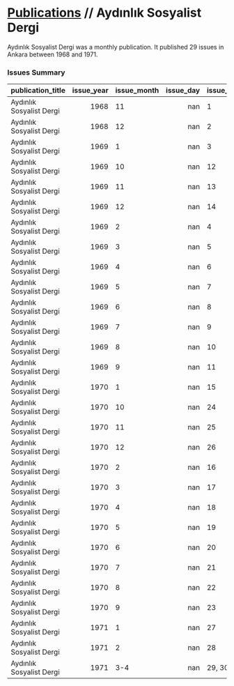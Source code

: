 # [Publications](publications.md) // Aydınlık Sosyalist Dergi

Aydınlık Sosyalist Dergi was a monthly publication. It published 29 issues in Ankara between 1968 and 1971.

### Issues Summary

| publication_title        |   issue_year | issue_month   |   issue_day | issue_number   | issue_type    |
|:-------------------------|-------------:|:--------------|------------:|:---------------|:--------------|
| Aydınlık Sosyalist Dergi |         1968 | 11            |         nan | 1              | regular issue |
| Aydınlık Sosyalist Dergi |         1968 | 12            |         nan | 2              | regular issue |
| Aydınlık Sosyalist Dergi |         1969 | 1             |         nan | 3              | regular issue |
| Aydınlık Sosyalist Dergi |         1969 | 10            |         nan | 12             | regular issue |
| Aydınlık Sosyalist Dergi |         1969 | 11            |         nan | 13             | regular issue |
| Aydınlık Sosyalist Dergi |         1969 | 12            |         nan | 14             | regular issue |
| Aydınlık Sosyalist Dergi |         1969 | 2             |         nan | 4              | regular issue |
| Aydınlık Sosyalist Dergi |         1969 | 3             |         nan | 5              | regular issue |
| Aydınlık Sosyalist Dergi |         1969 | 4             |         nan | 6              | regular issue |
| Aydınlık Sosyalist Dergi |         1969 | 5             |         nan | 7              | regular issue |
| Aydınlık Sosyalist Dergi |         1969 | 6             |         nan | 8              | regular issue |
| Aydınlık Sosyalist Dergi |         1969 | 7             |         nan | 9              | regular issue |
| Aydınlık Sosyalist Dergi |         1969 | 8             |         nan | 10             | regular issue |
| Aydınlık Sosyalist Dergi |         1969 | 9             |         nan | 11             | regular issue |
| Aydınlık Sosyalist Dergi |         1970 | 1             |         nan | 15             | regular issue |
| Aydınlık Sosyalist Dergi |         1970 | 10            |         nan | 24             | regular issue |
| Aydınlık Sosyalist Dergi |         1970 | 11            |         nan | 25             | regular issue |
| Aydınlık Sosyalist Dergi |         1970 | 12            |         nan | 26             | regular issue |
| Aydınlık Sosyalist Dergi |         1970 | 2             |         nan | 16             | regular issue |
| Aydınlık Sosyalist Dergi |         1970 | 3             |         nan | 17             | regular issue |
| Aydınlık Sosyalist Dergi |         1970 | 4             |         nan | 18             | regular issue |
| Aydınlık Sosyalist Dergi |         1970 | 5             |         nan | 19             | regular issue |
| Aydınlık Sosyalist Dergi |         1970 | 6             |         nan | 20             | regular issue |
| Aydınlık Sosyalist Dergi |         1970 | 7             |         nan | 21             | regular issue |
| Aydınlık Sosyalist Dergi |         1970 | 8             |         nan | 22             | regular issue |
| Aydınlık Sosyalist Dergi |         1970 | 9             |         nan | 23             | regular issue |
| Aydınlık Sosyalist Dergi |         1971 | 1             |         nan | 27             | regular issue |
| Aydınlık Sosyalist Dergi |         1971 | 2             |         nan | 28             | regular issue |
| Aydınlık Sosyalist Dergi |         1971 | 3-4           |         nan | 29, 30         | regular issue |